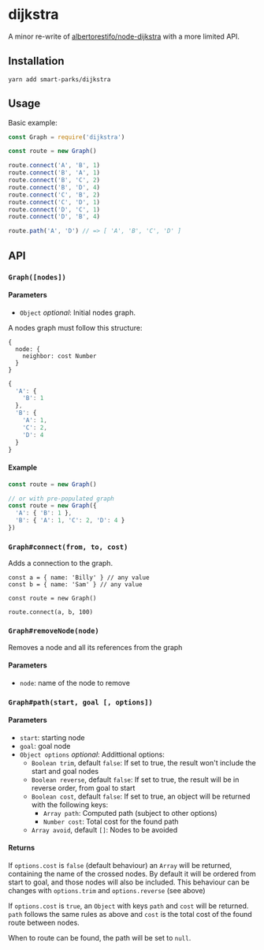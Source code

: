 # dijkstra

A minor re-write of [albertorestifo/node-dijkstra](https://github.com/albertorestifo/node-dijkstra) with a more limited API.

## Installation

```shell
yarn add smart-parks/dijkstra
```

## Usage

Basic example:

```js
const Graph = require('dijkstra')

const route = new Graph()

route.connect('A', 'B', 1)
route.connect('B', 'A', 1)
route.connect('B', 'C', 2)
route.connect('B', 'D', 4)
route.connect('C', 'B', 2)
route.connect('C', 'D', 1)
route.connect('D', 'C', 1)
route.connect('D', 'B', 4)

route.path('A', 'D') // => [ 'A', 'B', 'C', 'D' ]
```

## API

### `Graph([nodes])`

#### Parameters

- `Object` _optional_: Initial nodes graph.

A nodes graph must follow this structure:

```
{
  node: {
    neighbor: cost Number
  }
}
```

```js
{
  'A': {
    'B': 1
  },
  'B': {
    'A': 1,
    'C': 2,
    'D': 4
  }
}
```

#### Example

```js
const route = new Graph()

// or with pre-populated graph
const route = new Graph({
  'A': { 'B': 1 },
  'B': { 'A': 1, 'C': 2, 'D': 4 }
})
```

### `Graph#connect(from, to, cost)`

Adds a connection to the graph.

```
const a = { name: 'Billy' } // any value
const b = { name: 'Sam' } // any value

const route = new Graph()

route.connect(a, b, 100)
```

### `Graph#removeNode(node)`

Removes a node and all its references from the graph

#### Parameters

- `node`: name of the node to remove

### `Graph#path(start, goal [, options])`

#### Parameters

- `start`: starting node
- `goal`: goal node
- `Object options` _optional_: Addittional options:
  - `Boolean trim`, default `false`: If set to true, the result won't include the start and goal nodes
  - `Boolean reverse`, default `false`: If set to true, the result will be in reverse order, from goal to start
  - `Boolean cost`, default `false`: If set to true, an object will be returned with the following keys:
    - `Array path`: Computed path (subject to other options)
    - `Number cost`: Total cost for the found path
  - `Array avoid`, default `[]`: Nodes to be avoided

#### Returns

If `options.cost` is `false` (default behaviour) an `Array` will be returned, containing the name of the crossed nodes. By default it will be ordered from start to goal, and those nodes will also be included. This behaviour can be changes with `options.trim` and `options.reverse` (see above)

If `options.cost` is `true`, an `Object` with keys `path` and `cost` will be returned. `path` follows the same rules as above and `cost` is the total cost of the found route between nodes.

When to route can be found, the path will be set to `null`.
